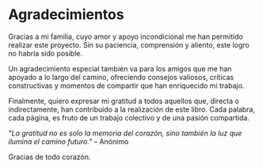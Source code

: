# Agradecimientos

Gracias a mi familia, cuyo amor y apoyo incondicional me han permitido realizar este proyecto. Sin su paciencia, comprensión y aliento, este logro no habría sido posible.

Un agradecimiento especial también va para los amigos que me han apoyado a lo largo del camino, ofreciendo consejos valiosos, críticas constructivas y momentos de compartir que han enriquecido mi trabajo.

Finalmente, quiero expresar mi gratitud a todos aquellos que, directa o indirectamente, han contribuido a la realización de este libro. Cada palabra, cada página, es fruto de un trabajo colectivo y de una pasión compartida.

*"La gratitud no es solo la memoria del corazón, sino también la luz que ilumina el camino futuro."* – Anónimo

Gracias de todo corazón.
